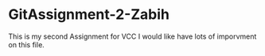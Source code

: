 # GitAssignment-2-Zabih
This is my second Assignment for VCC
I would like have lots of imporvment on this file.
